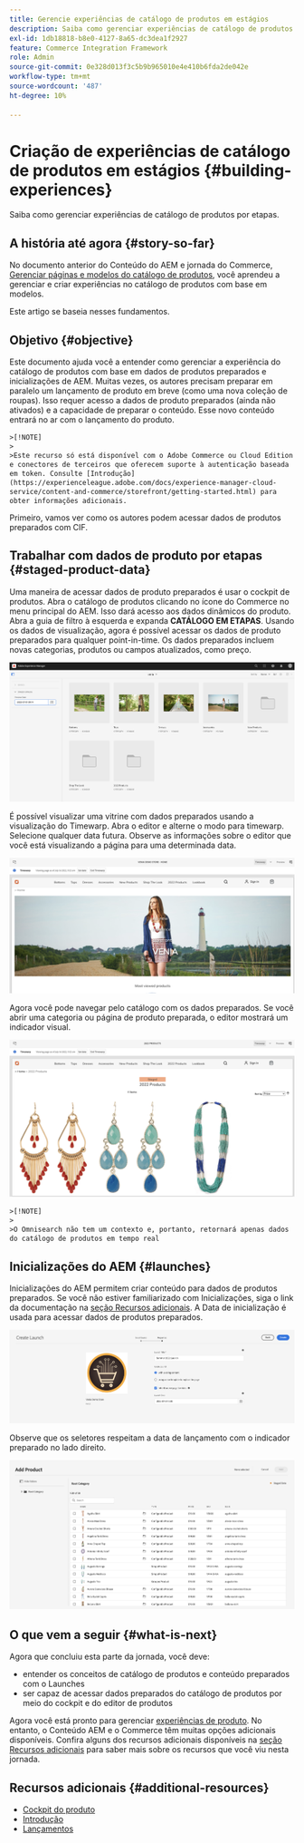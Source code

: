 ```yaml
---
title: Gerencie experiências de catálogo de produtos em estágios
description: Saiba como gerenciar experiências de catálogo de produtos por etapas.
exl-id: 1db18818-b8e0-4127-8a65-dc3dea1f2927
feature: Commerce Integration Framework
role: Admin
source-git-commit: 0e328d013f3c5b9b965010e4e410b6fda2de042e
workflow-type: tm+mt
source-wordcount: '487'
ht-degree: 10%

---
```


# Criação de experiências de catálogo de produtos em estágios {#building-experiences}

Saiba como gerenciar experiências de catálogo de produtos por etapas.

## A história até agora {#story-so-far}

No documento anterior do Conteúdo do AEM e jornada do Commerce, [Gerenciar páginas e modelos do catálogo de produtos](catalog-templates.md), você aprendeu a gerenciar e criar experiências no catálogo de produtos com base em modelos.

Este artigo se baseia nesses fundamentos.

## Objetivo {#objective}

Este documento ajuda você a entender como gerenciar a experiência do catálogo de produtos com base em dados de produtos preparados e inicializações de AEM. Muitas vezes, os autores precisam preparar em paralelo um lançamento de produto em breve (como uma nova coleção de roupas). Isso requer acesso a dados de produto preparados (ainda não ativados) e a capacidade de preparar o conteúdo. Esse novo conteúdo entrará no ar com o lançamento do produto.

    >[!NOTE]
    >
    >Este recurso só está disponível com o Adobe Commerce ou Cloud Edition e conectores de terceiros que oferecem suporte à autenticação baseada em token. Consulte [Introdução](https://experienceleague.adobe.com/docs/experience-manager-cloud-service/content-and-commerce/storefront/getting-started.html) para obter informações adicionais.

Primeiro, vamos ver como os autores podem acessar dados de produtos preparados com CIF.

## Trabalhar com dados de produto por etapas {#staged-product-data}

Uma maneira de acessar dados de produto preparados é usar o cockpit de produtos. Abra o catálogo de produtos clicando no ícone do Commerce no menu principal do AEM. Isso dará acesso aos dados dinâmicos do produto. Abra a guia de filtro à esquerda e expanda **CATÁLOGO EM ETAPAS**. Usando os dados de visualização, agora é possível acessar os dados de produto preparados para qualquer point-in-time. Os dados preparados incluem novas categorias, produtos ou campos atualizados, como preço.

![ferramenta cockpit de preparo](assets/staged-cockpit.png)

É possível visualizar uma vitrine com dados preparados usando a visualização do Timewarp. Abra o editor e alterne o modo para timewarp. Selecione qualquer data futura. Observe as informações sobre o editor que você está visualizando a página para uma determinada data.

![timewarp de estágio](assets/staged-timewarp.png)

Agora você pode navegar pelo catálogo com os dados preparados. Se você abrir uma categoria ou página de produto preparada, o editor mostrará um indicador visual.

![plano de preparo](assets/staged-plp.png)

    >[!NOTE]
    >
    >O Omnisearch não tem um contexto e, portanto, retornará apenas dados do catálogo de produtos em tempo real

## Inicializações do AEM {#launches}

Inicializações do AEM permitem criar conteúdo para dados de produtos preparados. Se você não estiver familiarizado com Inicializações, siga o link da documentação na [seção Recursos adicionais](#additional-resources). A Data de inicialização é usada para acessar dados de produtos preparados.

![inicialização em andamento](assets/staged-launch.png)

Observe que os seletores respeitam a data de lançamento com o indicador preparado no lado direito.

![seletor de etapas](assets/staged-picker.png)

## O que vem a seguir {#what-is-next}

Agora que concluiu esta parte da jornada, você deve:

* entender os conceitos de catálogo de produtos e conteúdo preparados com o Launches
* ser capaz de acessar dados preparados do catálogo de produtos por meio do cockpit e do editor de produtos

Agora você está pronto para gerenciar [experiências de produto](product-experience-management.md). No entanto, o Conteúdo AEM e o Commerce têm muitas opções adicionais disponíveis. Confira alguns dos recursos adicionais disponíveis na [seção Recursos adicionais](#additional-resources) para saber mais sobre os recursos que você viu nesta jornada.

## Recursos adicionais {#additional-resources}

* [Cockpit do produto](/help/commerce-cloud/authoring/product-cockpit.md)
* [Introdução](/help/commerce-cloud/getting-started.md)
* [Lançamentos](/help/sites-cloud/authoring/launches/overview.md)
